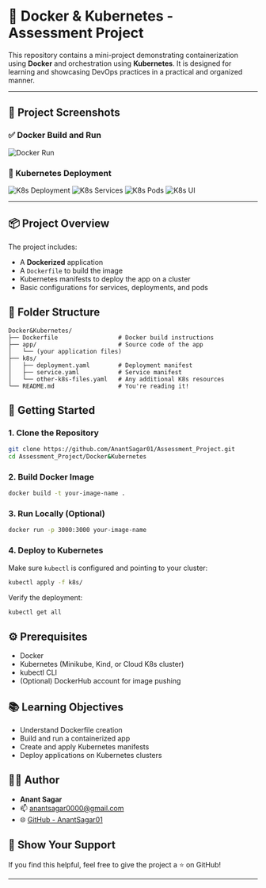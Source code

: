 
# 🐳 Docker & Kubernetes - Assessment Project

This repository contains a mini-project demonstrating containerization using **Docker** and orchestration using **Kubernetes**. It is designed for learning and showcasing DevOps practices in a practical and organized manner.

---

## 📸 Project Screenshots

### ✅ Docker Build and Run

![Docker Run](./assets/Screenshot%202025-04-13%20215155.png)

### 🚢 Kubernetes Deployment

![K8s Deployment](./assets/Screenshot%202025-04-13%20215853.png)
![K8s Services](./assets/Screenshot%202025-04-13%20215859.png)
![K8s Pods](./assets/Screenshot%202025-04-14%20004543.png)
![K8s UI](./assets/Screenshot%202025-04-14%20010201.png)

---

## 📦 Project Overview

The project includes:

- A **Dockerized** application
- A `Dockerfile` to build the image
- Kubernetes manifests to deploy the app on a cluster
- Basic configurations for services, deployments, and pods

## 📁 Folder Structure

```
Docker&Kubernetes/
├── Dockerfile                 # Docker build instructions
├── app/                       # Source code of the app
│   └── (your application files)
├── k8s/
│   ├── deployment.yaml        # Deployment manifest
│   ├── service.yaml           # Service manifest
│   └── other-k8s-files.yaml   # Any additional K8s resources
└── README.md                  # You're reading it!
```

## 🚀 Getting Started

### 1. Clone the Repository

```bash
git clone https://github.com/AnantSagar01/Assessment_Project.git
cd Assessment_Project/Docker&Kubernetes
```

### 2. Build Docker Image

```bash
docker build -t your-image-name .
```

### 3. Run Locally (Optional)

```bash
docker run -p 3000:3000 your-image-name
```

### 4. Deploy to Kubernetes

Make sure `kubectl` is configured and pointing to your cluster:

```bash
kubectl apply -f k8s/
```

Verify the deployment:

```bash
kubectl get all
```

## ⚙️ Prerequisites

- Docker
- Kubernetes (Minikube, Kind, or Cloud K8s cluster)
- kubectl CLI
- (Optional) DockerHub account for image pushing

## 📚 Learning Objectives

- Understand Dockerfile creation
- Build and run a containerized app
- Create and apply Kubernetes manifests
- Deploy applications on Kubernetes clusters

## 👨‍💻 Author

- **Anant Sagar**
- 📫 anantsagar0000@gmail.com
- 🌐 [GitHub - AnantSagar01](https://github.com/AnantSagar01)

## 🌟 Show Your Support

If you find this helpful, feel free to give the project a ⭐ on GitHub!

---
